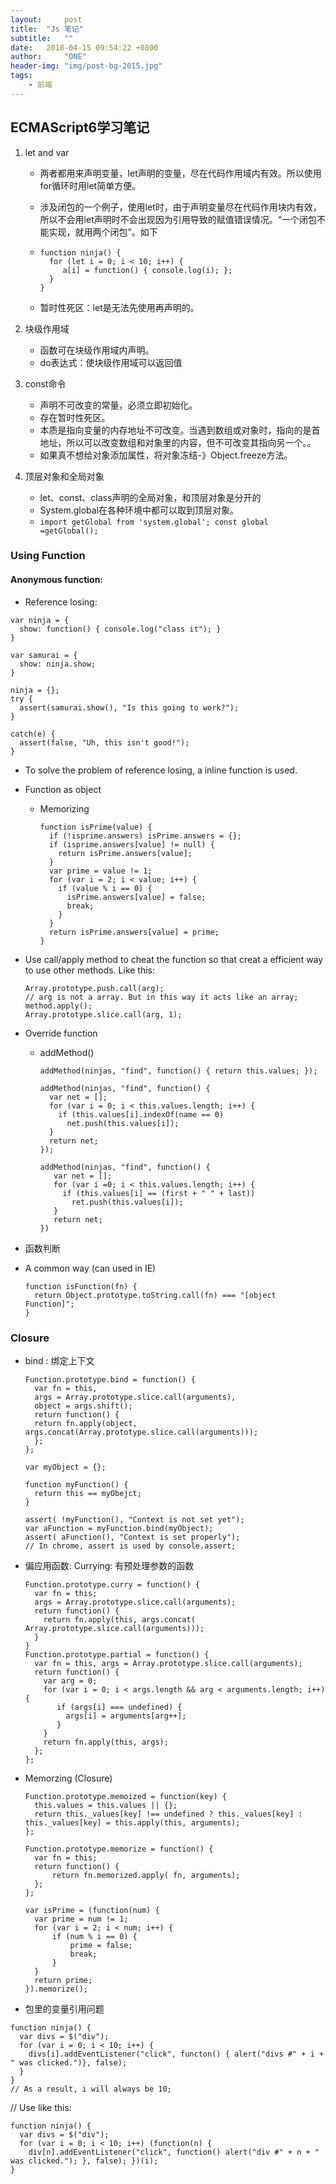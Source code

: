 ```yaml
---
layout:     post
title:  "Js 笔记"
subtitle:   ""
date:   2018-04-15 09:54:22 +0800
author:     "ONE"
header-img: "img/post-bg-2015.jpg"
tags:
    - 前端
---
```


## ECMAScript6学习笔记

1. let and var

   - 两者都用来声明变量，let声明的变量，尽在代码作用域内有效。所以使用for循环时用let简单方便。

   <!-- more -->

   - 涉及闭包的一个例子，使用let时，由于声明变量尽在代码作用块内有效，所以不会用let声明时不会出现因为引用导致的赋值错误情况。“一个闭包不能实现，就用两个闭包”。如下

   - ```
     function ninja() { 
       for (let i = 0; i < 10; i++) { 
     	  a[i] = function() { console.log(i); }; 
       }
     } 
     ```



   - 暂时性死区：let是无法先使用再声明的。

2. 块级作用域

   - 函数可在块级作用域内声明。
   - do表达式：使块级作用域可以返回值

3. const命令

   - 声明不可改变的常量，必须立即初始化。
   - 存在暂时性死区。
   - 本质是指向变量的内存地址不可改变。当遇到数组或对象时，指向的是首地址，所以可以改变数组和对象里的内容，但不可改变其指向另一个。。
   - 如果真不想给对象添加属性，将对象冻结-》Object.freeze方法。

4. 顶层对象和全局对象

   - let、const、class声明的全局对象，和顶层对象是分开的
   - System.global在各种环境中都可以取到顶层对象。
   - `import getGlobal from 'system.global'; const global =getGlobal();`



### Using Function

#### Anonymous function:

- Reference losing:

```
var ninja = {
  show: function() { console.log("class it"); }
}

var samurai = {
  show: ninja.show;
}

ninja = {};
try {
  assert(samurai.show(), "Is this going to work?");
}

catch(e) {
  assert(false, "Uh, this isn't good!");
}
```

- To solve the problem of reference losing, a inline function is used.


- Function as object

  - Memorizing

    ```
    function isPrime(value) {
      if (!isprime.answers) isPrime.answers = {};
      if (isprime.answers[value] != null) {
        return isPrime.answers[value];
      }
      var prime = value != 1;
      for (var i = 2; i < value; i++) {
        if (value % i == 0) {
          isPrime.answers[value] = false;
          break;
        }
      }
      return isPrime.answers[value] = prime;
    }
    ```

- Use call/apply method to cheat the function so that creat a efficient way to use other methods. Like this:

  ```
  Array.prototype.push.call(arg);
  // arg is not a array. But in this way it acts like an array;
  method.apply();
  Array.prototype.slice.call(arg, 1);
  ```

- Override function

  - addMethod()

    ```
    addMethod(ninjas, "find", function() { return this.values; });

    addMethod(ninjas, "find", function() {
      var net = [];
      for (var i = 0; i < this.values.length; i++) {
        if (this.values[i].indexOf(name == 0)
          net.push(this.values[i]);
      }
      return net;
    });

    addMethod(ninjas, "find", function() {
       var net = [];
       for (var i =0; i < this.values.length; i++) {
         if (this.values[i] == (first + " " + last))
           ret.push(this.values[i]);
       }
       return net;
    })
    ```

- 函数判断

- A common way (can used in IE)

  ```
  function isFunction(fn) {
    return Object.prototype.toString.call(fn) === "[object Function]";
  }
  ```



### Closure

- bind : 绑定上下文

  ```
  Function.prototype.bind = function() {
    var fn = this,
    args = Array.prototype.slice.call(arguments),
    object = args.shift();
    return function() {
  	return fn.apply(object, args.concat(Array.prototype.slice.call(arguments)));
    };
  };

  var myObject = {};

  function myFunction() {
    return this == myObejct;
  }

  assert( !myFunction(), "Context is not set yet");
  var aFunction = myFunction.bind(myObject);
  assert( aFunction(), "Context is set properly");
  // In chrome, assert is used by console.assert;
  ```


- 偏应用函数: Currying: 有预处理参数的函数

  ```
  Function.prototype.curry = function() {
    var fn = this;
    args = Array.prototype.slice.call(arguments);
    return function() {
      return fn.apply(this, args.concat( Array.prototype.slice.call(arguments)));
    }
  }
  Function.prototype.partial = function() {
    var fn = this, args = Array.prototype.slice.call(arguments);
    return function() {
      var arg = 0;
      for (var i = 0; i < args.length && arg < arguments.length; i++) {
         if (args[i] === undefined) {
           args[i] = arguments[arg++];
         }
      }
      return fn.apply(this, args);
    };
  };
  ```



- Memorzing (Closure)

  ```
  Function.prototype.memoized = function(key) {
    this.values = this.values || {};
    return this._values[key] !== undefined ? this._values[key] : this._values[key] = this.apply(this, arguments);
  };

  Function.prototype.memorize = function() {
    var fn = this;
    return function() {
        return fn.memorized.apply( fn, arguments);
    };
  };

  var isPrime = (function(num) {
    var prime = num != 1;
    for (var i = 2; i < num; i++) {
        if (num % i == 0) {
            prime = false;
            break;
        }
    }
    return prime;
  }).memorize(); 
  ```


- 包里的变量引用问题

```
function ninja() {
  var divs = $("div");
  for (var i = 0; i < 10; i++) {
    divs[i].addEventListener("click", functon() { alert("divs #" + i + " was clicked.")}, false);
  }
}
// As a result, i will always be 10;
```

// Use like this:

```
function ninja() {
  var divs = $("div");
  for (var i = 0; i < 10; i++) (function(n) {
    div[n].addEventListener("click", function() alert("div #" + n + " was clicked."); }, false); })(i);
}
```

